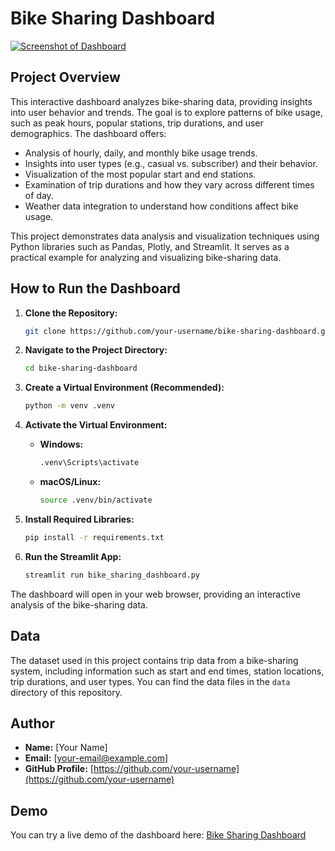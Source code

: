 # Bike Sharing Dashboard

[![Screenshot of Dashboard](dashboard-image)](https://github.com/your-username/bike-sharing-dashboard.git)

## Project Overview

This interactive dashboard analyzes bike-sharing data, providing insights into user behavior and trends. The goal is to explore patterns of bike usage, such as peak hours, popular stations, trip durations, and user demographics. The dashboard offers:

- Analysis of hourly, daily, and monthly bike usage trends.
- Insights into user types (e.g., casual vs. subscriber) and their behavior.
- Visualization of the most popular start and end stations.
- Examination of trip durations and how they vary across different times of day.
- Weather data integration to understand how conditions affect bike usage.

This project demonstrates data analysis and visualization techniques using Python libraries such as Pandas, Plotly, and Streamlit. It serves as a practical example for analyzing and visualizing bike-sharing data.

## How to Run the Dashboard

1. **Clone the Repository:**
   ```bash
   git clone https://github.com/your-username/bike-sharing-dashboard.git
   ```

2. **Navigate to the Project Directory:**
   ```bash
   cd bike-sharing-dashboard
   ```

3. **Create a Virtual Environment (Recommended):**
   ```bash
   python -m venv .venv
   ```

4. **Activate the Virtual Environment:**
   - **Windows:**
     ```bash
     .venv\Scripts\activate
     ```
   - **macOS/Linux:**
     ```bash
     source .venv/bin/activate
     ```

5. **Install Required Libraries:**
   ```bash
   pip install -r requirements.txt
   ```

6. **Run the Streamlit App:**
   ```bash
   streamlit run bike_sharing_dashboard.py
   ```

The dashboard will open in your web browser, providing an interactive analysis of the bike-sharing data.

## Data

The dataset used in this project contains trip data from a bike-sharing system, including information such as start and end times, station locations, trip durations, and user types. You can find the data files in the `data` directory of this repository.

## Author

- **Name:** [Your Name]
- **Email:** [your-email@example.com]
- **GitHub Profile:** [https://github.com/your-username](https://github.com/your-username)

## Demo

You can try a live demo of the dashboard here: [Bike Sharing Dashboard](https://bike-sharing-dashboard-demo.com)
